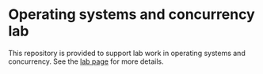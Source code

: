 # Operating systems and concurrency lab

This repository is provided to support lab work in operating systems and concurrency. 
See the [lab page](http://hesabu.net/en0572/L06.html) for more details.
